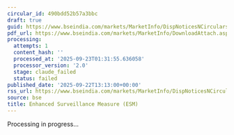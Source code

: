 ```yaml
---
circular_id: 490bdd52b57a3bbc
draft: true
guid: https://www.bseindia.com/markets/MarketInfo/DispNoticesNCirculars.aspx?Noticeid={432ADB26-D9AA-43F5-94D3-5216FD9E5FDC}&noticeno=20250922-26&dt=09/22/2025&icount=26&totcount=58&flag=0
pdf_url: https://www.bseindia.com/markets/MarketInfo/DownloadAttach.aspx?id=20250922-26&attachedId=5d794fbe-81fc-42c5-87e3-dba198f0dc90
processing:
  attempts: 1
  content_hash: ''
  processed_at: '2025-09-23T01:31:55.636058'
  processor_version: '2.0'
  stage: claude_failed
  status: failed
published_date: '2025-09-22T13:13:00+00:00'
rss_url: https://www.bseindia.com/markets/MarketInfo/DispNoticesNCirculars.aspx?Noticeid={432ADB26-D9AA-43F5-94D3-5216FD9E5FDC}&noticeno=20250922-26&dt=09/22/2025&icount=26&totcount=58&flag=0
source: bse
title: Enhanced Surveillance Measure (ESM)
---
```


Processing in progress...